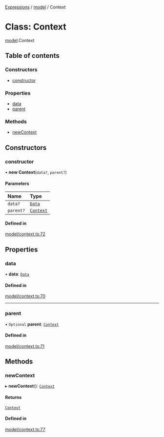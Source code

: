[Expressions](../README.md) / [model](../modules/model.md) / Context

# Class: Context

[model](../modules/model.md).Context

## Table of contents

### Constructors

- [constructor](model.Context.md#constructor)

### Properties

- [data](model.Context.md#data)
- [parent](model.Context.md#parent)

### Methods

- [newContext](model.Context.md#newcontext)

## Constructors

### constructor

• **new Context**(`data?`, `parent?`)

#### Parameters

| Name | Type |
| :------ | :------ |
| `data?` | [`Data`](model.Data.md) |
| `parent?` | [`Context`](model.Context.md) |

#### Defined in

[model/context.ts:72](https://github.com/FlavioLionelRita/js-expressions/blob/a373ee9/src/lib/model/context.ts#L72)

## Properties

### data

• **data**: [`Data`](model.Data.md)

#### Defined in

[model/context.ts:70](https://github.com/FlavioLionelRita/js-expressions/blob/a373ee9/src/lib/model/context.ts#L70)

___

### parent

• `Optional` **parent**: [`Context`](model.Context.md)

#### Defined in

[model/context.ts:71](https://github.com/FlavioLionelRita/js-expressions/blob/a373ee9/src/lib/model/context.ts#L71)

## Methods

### newContext

▸ **newContext**(): [`Context`](model.Context.md)

#### Returns

[`Context`](model.Context.md)

#### Defined in

[model/context.ts:77](https://github.com/FlavioLionelRita/js-expressions/blob/a373ee9/src/lib/model/context.ts#L77)
